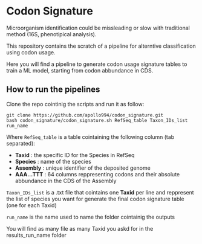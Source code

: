 # Codon Signature

Microorganism identification could be missleading or slow with traditional method (16S, phenotipical analysis).

This repository contains the scratch of a pipeline for alterntive classification using codon usage.

Here you will find a pipeline to generate codon usage signature tables to train a ML model, starting from codon abbundance in CDS.


## How to run the pipelines

Clone the repo cointinig the scripts and run it as follow:

```
git clone https://github.com/apollo994/codon_signature.git
bash codon_signature/codon_signature.sh RefSeq_table Taxon_IDs_list run_name
```

Where `RefSeq_table` is a table cointaining the following column (tab separated):
+ **Taxid** : the specific ID for the Species in RefSeq
+ **Species** : name of the species
+ **Assembly** : unique identifier of the deposited genome
+ **AAA...TTT** : 64 columns reppresenting codons and their absolute abbundance in the CDS of the Assembly

`Taxon_IDs_list` is a .txt file that cointains one **Taxid** per line and reppresent the list of species you want for generate the final codon signature table (one for each Taxid)

`run_name` is the name used to name the folder cointainig the outputs

You will find as many file as many Taxid you askd for in the results_run_name folder

